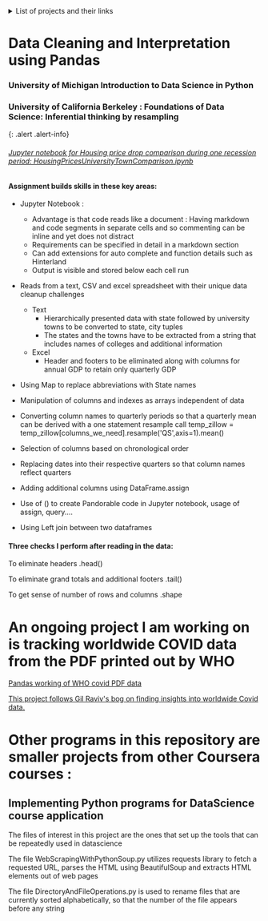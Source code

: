 
<details>
  <summary markdown="span">List of projects and their links</summary>

  This is the detailed text.

  You can learn more about expected usage of this approach in the [Jupyter notebook for Housing price drop comparison during one recession period](https://github.com/sjtalkar/DataCleaningAndTTest)
</details>




# Data Cleaning and Interpretation using Pandas 
### University of Michigan Introduction to Data Science in Python
### University of California Berkeley : Foundations of Data Science: Inferential thinking by resampling
{: .alert .alert-info}


######  [Jupyter notebook for Housing price drop comparison during one recession period: HousingPricesUniversityTownComparison.ipynb](https://github.com/sjtalkar/DataCleaningAndTTest)


#### Assignment builds skills in these key areas: 

* Jupyter Notebook : 
  * Advantage is that code reads like a document : Having markdown and code segments in separate cells and so commenting can be inline and yet does not distract
  * Requirements can be specified in detail in a markdown section
  * Can add extensions for auto complete and function details such as Hinterland
  * Output is visible and stored below each cell run

* Reads from a text, CSV and excel spreadsheet with their unique data cleanup challenges 
  * Text
    * Hierarchically presented data with state followed by university towns to be converted to state, city tuples
    * The states and the towns have to be extracted from a string that includes names of colleges and additional information
  * Excel
    * Header and footers to be eliminated along with columns for annual GDP to retain only quarterly GDP

* Using Map to replace abbreviations with State names
* Manipulation of columns and indexes as arrays independent of data
* Converting column names to quarterly periods so that a quarterly mean can be derived with a one statement resample call
  temp_zillow = temp_zillow[columns_we_need].resample('QS',axis=1).mean()
* Selection of columns based on  chronological order 
* Replacing dates into their respective quarters so that column names reflect quarters
* Adding additional columns using DataFrame.assign
* Use of () to create Pandorable code in Jupyter notebook, usage of assign, query....
* Using Left join between two dataframes

#### Three checks I perform after reading in the data:
To eliminate headers
.head()

To eliminate grand totals and additional footers
.tail()

To get sense of number of rows and columns
.shape 


# An ongoing project I am working on is tracking worldwide COVID data from the PDF printed out by WHO
[Pandas working of WHO covid PDF data](https://github.com/sjtalkar/ComparisonStudyPowerBIAndPandas)

[This project follows Gil Raviv's bog on finding insights into worldwide Covid data.](https://datachant.com/2020/07/16/import-who-covid-19-data-from-pdf/?mc_cid=548415d80c&mc_eid=11642bb66a)


# Other programs in this repository are smaller projects from other Coursera courses :
## Implementing Python programs for DataScience course application

The files of interest in this project are the ones that set up the tools that can be repeatedly used in datascience

The file WebScrapingWithPythonSoup.py utilizes requests library to fetch a requested URL, parses the HTML using BeautifulSoup and extracts HTML elements out of web pages

The file DirectoryAndFileOperations.py is used to rename files that are currently sorted alphabetically, so that the number of the file appears before any string





